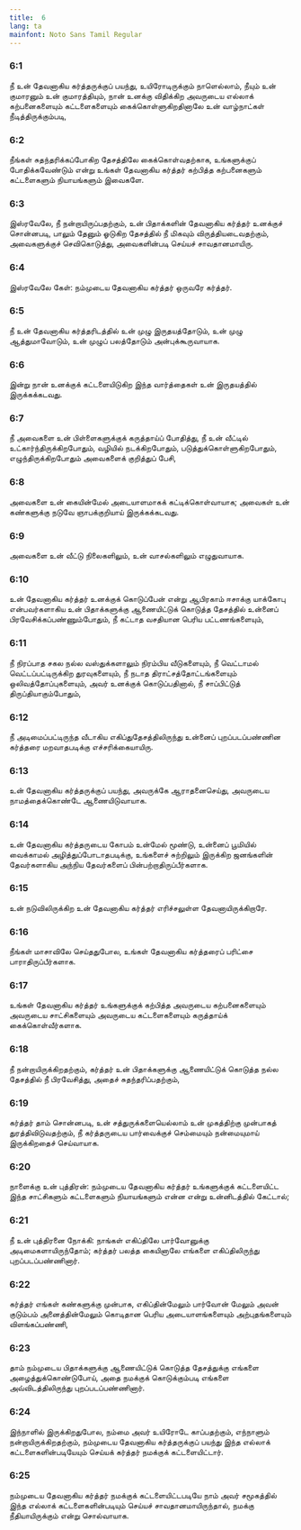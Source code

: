 ```yaml
---
title:  6
lang: ta
mainfont: Noto Sans Tamil Regular
---
```


###  6:1

நீ உன் தேவனாகிய கர்த்தருக்குப் பயந்து, உயிரோடிருக்கும் நாளெல்லாம், நீயும் உன் குமாரனும் உன் குமாரத்தியும், நான் உனக்கு விதிக்கிற அவருடைய எல்லாக் கற்பனைகளையும் கட்டளைகளையும் கைக்கொள்ளுகிறதினாலே உன் வாழ்நாட்கள் நீடித்திருக்கும்படி,

###  6:2

நீங்கள் சுதந்தரிக்கப்போகிற தேசத்திலே கைக்கொள்வதற்காக, உங்களுக்குப் போதிக்கவேண்டும் என்று உங்கள் தேவனாகிய கர்த்தர் கற்பித்த கற்பனைகளும் கட்டளைகளும் நியாயங்களும் இவைகளே.

###  6:3

இஸ்ரவேலே, நீ நன்றாயிருப்பதற்கும், உன் பிதாக்களின் தேவனாகிய கர்த்தர் உனக்குச் சொன்னபடி, பாலும் தேனும் ஓடுகிற தேசத்தில் நீ மிகவும் விருத்தியடைவதற்கும், அவைகளுக்குச் செவிகொடுத்து, அவைகளின்படி செய்யச் சாவதானமாயிரு.

###  6:4

இஸ்ரவேலே கேள்: நம்முடைய தேவனாகிய கர்த்தர் ஒருவரே கர்த்தர்.

###  6:5

நீ உன் தேவனாகிய கர்த்தரிடத்தில் உன் முழு இருதயத்தோடும், உன் முழு ஆத்துமாவோடும், உன் முழுப் பலத்தோடும் அன்புக்கூருவாயாக.

###  6:6

இன்று நான் உனக்குக் கட்டளையிடுகிற இந்த வார்த்தைகள் உன் இருதயத்தில் இருக்கக்கடவது.

###  6:7

நீ அவைகளை உன் பிள்ளைகளுக்குக் கருத்தாய்ப் போதித்து, நீ உன் வீட்டில் உட்கார்ந்திருக்கிறபோதும், வழியில் நடக்கிறபோதும், படுத்துக்கொள்ளுகிறபோதும், எழுந்திருக்கிறபோதும் அவைகளைக் குறித்துப் பேசி,

###  6:8

அவைகளை உன் கையின்மேல் அடையாளமாகக் கட்டிக்கொள்வாயாக; அவைகள் உன் கண்களுக்கு நடுவே ஞாபக்குறியாய் இருக்கக்கடவது.

###  6:9

அவைகளை உன் வீட்டு நிலைகளிலும், உன் வாசல்களிலும் எழுதுவாயாக.

###  6:10

உன் தேவனாகிய கர்த்தர் உனக்குக் கொடுப்பேன் என்று ஆபிரகாம் ஈசாக்கு யாக்கோபு என்பவர்களாகிய உன் பிதாக்களுக்கு ஆணையிட்டுக் கொடுத்த தேசத்தில் உன்னைப் பிரவேசிக்கப்பண்ணும்போதும், நீ கட்டாத வசதியான பெரிய பட்டணங்களையும்,

###  6:11

நீ நிரப்பாத சகல நல்ல வஸ்துக்களாலும் நிரம்பிய வீடுகளையும், நீ வெட்டாமல் வெட்டப்பட்டிருக்கிற துரவுகளையும், நீ நடாத திராட்சத்தோட்டங்களையும் ஒலிவத்தோப்புகளையும், அவர் உனக்குக் கொடுப்பதினால், நீ சாப்பிட்டுத் திருப்தியாகும்போதும்,

###  6:12

நீ அடிமைப்பட்டிருந்த வீடாகிய எகிப்துதேசத்திலிருந்து உன்னைப் புறப்படப்பண்ணின கர்த்தரை மறவாதபடிக்கு எச்சரிக்கையாயிரு.

###  6:13

உன் தேவனாகிய கர்த்தருக்குப் பயந்து, அவருக்கே ஆராதனைசெய்து, அவருடைய நாமத்தைக்கொண்டே ஆணையிடுவாயாக.

###  6:14

உன் தேவனாகிய கர்த்தருடைய கோபம் உன்மேல் மூண்டு, உன்னைப் பூமியில் வைக்காமல் அழித்துப்போடாதபடிக்கு, உங்களைச் சுற்றிலும் இருக்கிற ஜனங்களின் தேவர்களாகிய அந்நிய தேவர்களைப் பின்பற்றாதிருப்பீர்களாக.

###  6:15

உன் நடுவிலிருக்கிற உன் தேவனாகிய கர்த்தர் எரிச்சலுள்ள தேவனாயிருக்கிறாரே.

###  6:16

நீங்கள் மாசாவிலே செய்ததுபோல, உங்கள் தேவனாகிய கர்த்தரைப் பரிட்சை பாராதிருப்பீர்களாக.

###  6:17

உங்கள் தேவனாகிய கர்த்தர் உங்களுக்குக் கற்பித்த அவருடைய கற்பனைகளையும் அவருடைய சாட்சிகளையும் அவருடைய கட்டளைகளையும் கருத்தாய்க் கைக்கொள்வீர்களாக.

###  6:18

நீ நன்றாயிருக்கிறதற்கும், கர்த்தர் உன் பிதாக்களுக்கு ஆணையிட்டுக் கொடுத்த நல்ல தேசத்தில் நீ பிரவேசித்து, அதைச் சுதந்தரிப்பதற்கும்,

###  6:19

கர்த்தர் தாம் சொன்னபடி, உன் சத்துருக்களையெல்லாம் உன் முகத்திற்கு முன்பாகத் துரத்திவிடுவதற்கும், நீ கர்த்தருடைய பார்வைக்குச் செம்மையும் நன்மையுமாய் இருக்கிறதைச் செய்வாயாக.

###  6:20

நாளைக்கு உன் புத்திரன்: நம்முடைய தேவனாகிய கர்த்தர் உங்களுக்குக் கட்டளையிட்ட இந்த சாட்சிகளும் கட்டளைகளும் நியாயங்களும் என்ன என்று உன்னிடத்தில் கேட்டால்;

###  6:21

நீ உன் புத்திரனை நோக்கி: நாங்கள் எகிப்திலே பார்வோனுக்கு அடிமைகளாயிருந்தோம்; கர்த்தர் பலத்த கையினாலே எங்களை எகிப்திலிருந்து புறப்படப்பண்ணினார்.

###  6:22

கர்த்தர் எங்கள் கண்களுக்கு முன்பாக, எகிப்தின்மேலும் பார்வோன் மேலும் அவன் குடும்பம் அனைத்தின்மேலும் கொடிதான பெரிய அடையாளங்களையும் அற்புதங்களையும் விளங்கப்பண்ணி,

###  6:23

தாம் நம்முடைய பிதாக்களுக்கு ஆணையிட்டுக் கொடுத்த தேசத்துக்கு எங்களை அழைத்துக்கொண்டுபோய், அதை நமக்குக் கொடுக்கும்படி எங்களை அவ்விடத்திலிருந்து புறப்படப்பண்ணினார்.

###  6:24

இந்நாளில் இருக்கிறதுபோல, நம்மை அவர் உயிரோடே காப்பதற்கும், எந்நாளும் நன்றாயிருக்கிறதற்கும், நம்முடைய தேவனாகிய கர்த்தருக்குப் பயந்து இந்த எல்லாக் கட்டளைகளின்படியேயும் செய்யக் கர்த்தர் நமக்குக் கட்டளையிட்டார்.

###  6:25

நம்முடைய தேவனாகிய கர்த்தர் நமக்குக் கட்டளையிட்டபடியே நாம் அவர் சமூகத்தில் இந்த எல்லாக் கட்டளைகளின்படியும் செய்யச் சாவதானமாயிருந்தால், நமக்கு நீதியாயிருக்கும் என்று சொல்வாயாக.

